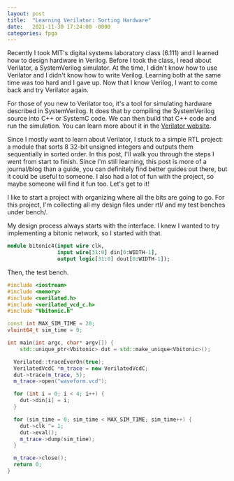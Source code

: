 ```yaml
---
layout: post
title:  "Learning Verilator: Sorting Hardware"
date:   2021-11-30 17:24:00 -0000
categories: fpga
---
```


Recently I took MIT's digital systems laboratory class (6.111) and I learned
how to design hardware in Verilog. Before I took the class, I read about
Verilator, a SystemVerilog simulator. At the time, I didn't know how to use
Verilator and I didn't know how to write Verilog. Learning both at the same
time was too hard and I gave up. Now that I know Verilog, I want to come back
and try Verilator again.

For those of you new to Verilator too, it's a tool for simulating hardware
described in SystemVerilog. It does that by compiling the SystemVerilog source
into C++ or SystemC code. We can then build that C++ code and run the
simulation. You can learn more about it in the
[Verilator website](https://www.veripool.org/verilator/).

Since I mostly want to learn about Verilator, I stuck to a simple RTL project:
a module that sorts 8 32-bit unsigned integers and outputs them sequentially
in sorted order. In this post, I'll walk you through the steps I went from
start to finish. Since I'm still learning, this post is more of a journal/blog
than a guide, you can definitely find better guides out there, but it could be
useful to someone. I also had a lot of fun with the project, so maybe someone
will find it fun too. Let's get to it!

I like to start a project with organizing where all the bits are going to go.
For this project, I'm collecting all my design files under rtl/ and my test
benches under bench/.

My design process always starts with the interface. I knew I wanted to try
implementing a bitonic network, so I started with that.
```SystemVerilog
module bitonic4(input wire clk, 
                input wire[31:0] din[0:WIDTH-1],
                output logic[31:0] dout[0:WIDTH-1]);
```

Then, the test bench.
```cpp
#include <iostream>
#include <memory>
#include <verilated.h>
#include <verilated_vcd_c.h>
#include "Vbitonic.h"

const int MAX_SIM_TIME = 20;
vluint64_t sim_time = 0;

int main(int argc, char* argv[]) {
    std::unique_ptr<Vbitonic> dut = std::make_unique<Vbitonic>();

  Verilated::traceEverOn(true);
  VerilatedVcdC *m_trace = new VerilatedVcdC;
  dut->trace(m_trace, 5);
  m_trace->open("waveform.vcd");

  for (int i = 0; i < 4; i++) {
    dut->din[i] = i;
  }

  for (sim_time = 0; sim_time < MAX_SIM_TIME; sim_time++) {
    dut->clk ^= 1;
    dut->eval();
    m_trace->dump(sim_time);
  }

  m_trace->close();
  return 0;
}
```
